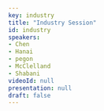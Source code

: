 ```yaml
---
key: industry
title: "Industry Session"
id: industry
speakers:
- Chen
- Hanai
- pegon
- McClelland
- Shabani
videoId: null
presentation: null
draft: false
---
```

